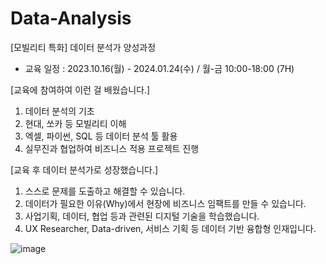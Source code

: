 
# Data-Analysis
[모빌리티 특화] 데이터 분석가 양성과정
- 교육 일정 : 2023.10.16(월) - 2024.01.24(수) / 월-금 10:00-18:00 (7H)

[교육에 참여하여 이런 걸 배웠습니다.]
1. 데이터 분석의 기초
2. 현대, 쏘카 등 모빌리티 이해
3. 엑셀, 파이썬, SQL 등 데이터 분석 툴 활용
4. 실무진과 협업하여 비즈니스 적용 프로젝트 진행

[교육 후 데이터 분석가로 성장했습니다.]
1. 스스로 문제를 도출하고 해결할 수 있습니다.
2. 데이터가 필요한 이유(Why)에서 현장에 비즈니스 임팩트를 만들 수 있습니다.
3. 사업기획, 데이터, 협업 등과 관련된 디지털 기술을 학습했습니다.
4. UX Researcher, Data-driven, 서비스 기획 등 데이터 기반 융합형 인재입니다.

![image](https://github.com/Donghwi00/Data-Analysis/assets/139246001/18dcd3dd-cef4-4c08-9297-fcf407d0729b)
